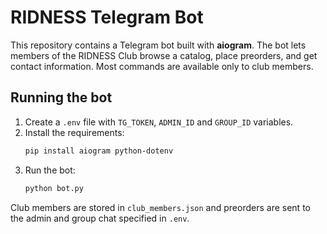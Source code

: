 # RIDNESS Telegram Bot

This repository contains a Telegram bot built with **aiogram**.
The bot lets members of the RIDNESS Club browse a catalog, place preorders,
and get contact information. Most commands are available only to club members.

## Running the bot

1. Create a `.env` file with `TG_TOKEN`, `ADMIN_ID` and `GROUP_ID` variables.
2. Install the requirements:
   ```bash
   pip install aiogram python-dotenv
   ```
3. Run the bot:
   ```bash
   python bot.py
   ```

Club members are stored in `club_members.json` and preorders are sent to the
admin and group chat specified in `.env`.
